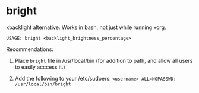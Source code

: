 # bright
xbacklight alternative. Works in bash, not just while running xorg.

`USAGE: bright <backlight_brightness_percentage>`

Recommendations:

1. Place `bright` file in /usr/local/bin (for addition to path, and allow all users to easily acccess it.)

2. Add the following to your /etc/sudoers:
`<username> ALL=NOPASSWD: /usr/local/bin/bright`
